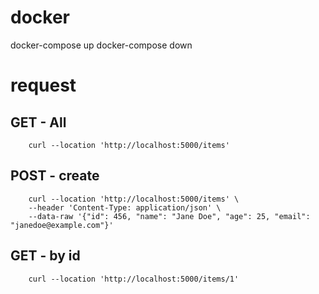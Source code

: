 # docker
docker-compose up
docker-compose down


# request

## GET  - All
```
    curl --location 'http://localhost:5000/items'
```

## POST - create
```
    curl --location 'http://localhost:5000/items' \
    --header 'Content-Type: application/json' \
    --data-raw '{"id": 456, "name": "Jane Doe", "age": 25, "email": "janedoe@example.com"}'
```

## GET - by id
```
    curl --location 'http://localhost:5000/items/1'
```
